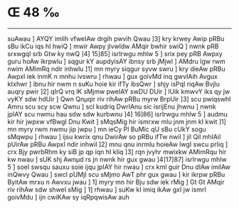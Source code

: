 # Œ 48 ‰
---
suAwau ] AYQY imlih vfweIAw drgih pwvih Qwau ]3] kry krwey Awip
pRBu sBu ikCu iqs hI hwiQ ] mwir Awpy jIvwldw AMqir bwhir swiQ ]
nwnk pRB srxwgqI srb Gtw ky nwQ ]4] 15]85] isrIrwgu mhlw 5 ]
srix pey pRB Awpxy guru hoAw ikrpwlu ] sqgur kY aupdyisAY ibnsy srb
jMjwl ] AMdru lgw rwm nwim AMimRq ndir inhwlu ]1] mn myry siqgur
syvw swru ] kry dieAw pRBu AwpxI iek inmK n mnhu ivswru ] rhwau ]
gux goivMd inq gwvIAih Avgux ktxhwr ] ibnu hir nwm n suKu hoie kir
ifTy ibsQwr ] shjy isPqI riqAw Bvjlu auqry pwir ]2] qIrQ vrq lK
sMjmw pweIAY swDU DUir ] lUik kmwvY iks qy jw vyKY sdw hdUir ] Qwn
Qnµqir riv rihAw pRBu myrw BrpUir ]3] scu pwiqswhI Amru scu scy scw
Qwnu ] scI kudriq DwrIAnu sic isrijEnu jhwnu ] nwnk jpIAY scu nwmu
hau sdw sdw kurbwnu ]4] 16]86] isrIrwgu mhlw 5 ] audmu kir hir
jwpxw vfBwgI Dnu Kwit ] sMqsMig hir ismrxw mlu jnm jnm kI kwit
]1] mn myry rwm nwmu jip jwpu ] mn ieCy Pl BuMic qU sBu cUkY sogu sMqwpu
] rhwau ] ijsu kwrix qnu DwirAw so pRBu ifTw nwil ] jil Qil mhIAil
pUirAw pRBu AwpxI ndir inhwil ]2] mnu qnu inrmlu hoieAw lwgI swcu
prIiq ] crx Bjy pwrbRhm ky siB jp qp iqn hI kIiq ]3] rqn jvyhr
mwixkw AMimRqu hir kw nwau ] sUK shj Awnµd rs jn nwnk hir gux gwau
]4]17]87] isrIrwgu mhlw 5 ] soeI swsqu sauxu soie ijqu jpIAY hir
nwau ] crx kml guir Dnu dIAw imilAw inQwvy Qwau ] swcI pUMjI scu
sMjmo AwT phr gux gwau ] kir ikrpw pRBu ByitAw mrxu n Awvxu jwau ]
1] myry mn hir Bju sdw iek rMig ] Gt Gt AMqir riv rihAw sdw
shweI sMig ] 1] rhwau ] suKw kI imiq ikAw gxI jw ismrI goivMdu ] ijn
cwiKAw sy iqRpqwisAw auh
####
